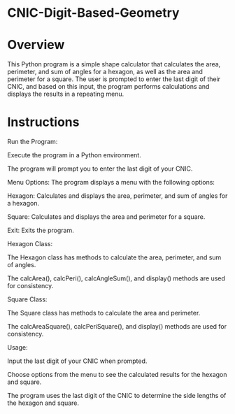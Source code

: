 # CNIC-Digit-Based-Geometry

# Overview
This Python program is a simple shape calculator that calculates the area, perimeter, and sum of angles for a hexagon, as well as the area and perimeter for a square. The user is prompted to enter the last digit of their CNIC, and based on this input, the program performs calculations and displays the results in a repeating menu.

# Instructions
Run the Program:

Execute the program in a Python environment.

The program will prompt you to enter the last digit of your CNIC.

Menu Options:
The program displays a menu with the following options:

Hexagon: Calculates and displays the area, perimeter, and sum of angles for a hexagon.

Square: Calculates and displays the area and perimeter for a square.

Exit: Exits the program.

Hexagon Class:

The Hexagon class has methods to calculate the area, perimeter, and sum of angles.

The calcArea(), calcPeri(), calcAngleSum(), and display() methods are used for consistency.

Square Class:

The Square class has methods to calculate the area and perimeter.

The calcAreaSquare(), calcPeriSquare(), and display() methods are used for consistency.

Usage:

Input the last digit of your CNIC when prompted.

Choose options from the menu to see the calculated results for the hexagon and square.

The program uses the last digit of the CNIC to determine the side lengths of the hexagon and square.
